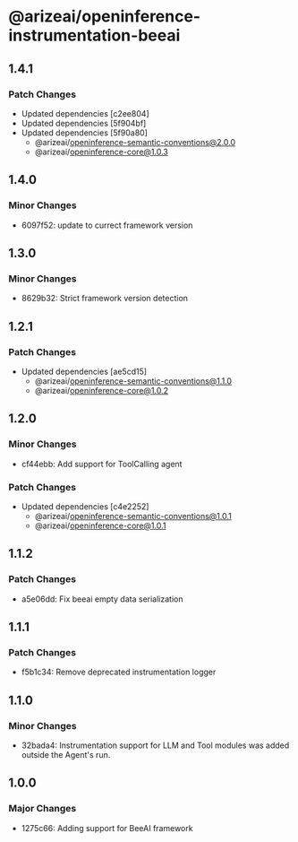 # @arizeai/openinference-instrumentation-beeai

## 1.4.1

### Patch Changes

- Updated dependencies [c2ee804]
- Updated dependencies [5f904bf]
- Updated dependencies [5f90a80]
  - @arizeai/openinference-semantic-conventions@2.0.0
  - @arizeai/openinference-core@1.0.3

## 1.4.0

### Minor Changes

- 6097f52: update to currect framework version

## 1.3.0

### Minor Changes

- 8629b32: Strict framework version detection

## 1.2.1

### Patch Changes

- Updated dependencies [ae5cd15]
  - @arizeai/openinference-semantic-conventions@1.1.0
  - @arizeai/openinference-core@1.0.2

## 1.2.0

### Minor Changes

- cf44ebb: Add support for ToolCalling agent

### Patch Changes

- Updated dependencies [c4e2252]
  - @arizeai/openinference-semantic-conventions@1.0.1
  - @arizeai/openinference-core@1.0.1

## 1.1.2

### Patch Changes

- a5e06dd: Fix beeai empty data serialization

## 1.1.1

### Patch Changes

- f5b1c34: Remove deprecated instrumentation logger

## 1.1.0

### Minor Changes

- 32bada4: Instrumentation support for LLM and Tool modules was added outside the Agent's run.

## 1.0.0

### Major Changes

- 1275c66: Adding support for BeeAI framework
